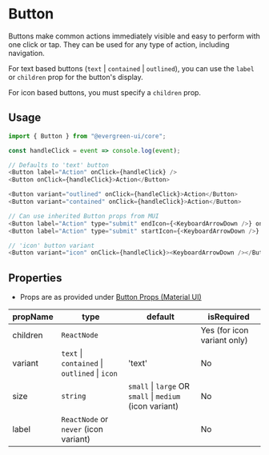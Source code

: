 # Button

Buttons make common actions immediately visible and easy to perform with one click or tap. They can be used for any type of action, including navigation.

For text based buttons (`text` | `contained` | `outlined`), you can use the `label` or `children` prop for the button's display.

For icon based buttons, you must specify a `children` prop.

## Usage

```javascript
import { Button } from "@evergreen-ui/core";

const handleClick = event => console.log(event);

// Defaults to 'text' button
<Button label="Action" onClick={handleClick} />
<Button onClick={handleClick}>Action</Button>

<Button variant="outlined" onClick={handleClick}>Action</Button>
<Button variant="contained" onClick={handleClick}>Action</Button>

// Can use inherited Button props from MUI
<Button label="Action" type="submit" endIcon={<KeyboardArrowDown />} onClick={handleClick} />
<Button label="Action" type="submit" startIcon={<KeyboardArrowDown />} onClick={handleClick} />

// 'icon' button variant
<Button variant="icon" onClick={handleClick}><KeyboardArrowDown /></Button>
```

## Properties

- Props are as provided under [Button Props (Material UI)](https://material-ui.com/api/button/#props)

| propName | type                                          | default                                                  | isRequired                  |
| -------- | --------------------------------------------- | -------------------------------------------------------- | --------------------------- |
| children | `ReactNode`                                   |                                                          | Yes (for icon variant only) |
| variant  | `text` \| `contained` \| `outlined` \| `icon` | 'text'                                                   | No                          |
| size     | `string`                                      | `small` \| `large` OR `small` \| `medium` (icon variant) | No                          |
| label    | `ReactNode` or `never` (icon variant)         |                                                          | No                          |
